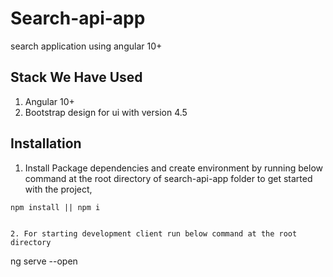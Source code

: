 # Search-api-app
search application using angular 10+


## Stack We Have Used

1. Angular 10+
2. Bootstrap design for ui with version 4.5

## Installation 


1. Install Package dependencies and create environment by running below command at the root directory of search-api-app folder to get started with the project,

```
npm install || npm i

```
```

2. For starting development client run below command at the root directory

```
ng serve --open
